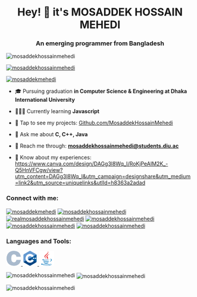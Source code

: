 <h1 align="center">Hey! 👋 it's MOSADDEK HOSSAIN MEHEDI</h1>
<h3 align="center">An emerging programmer from Bangladesh</h3>

<p align="left"> <img src="https://komarev.com/ghpvc/?username=mosaddekhossainmehedi&label=Profile%20views&color=0e75b6&style=flat" alt="mosaddekhossainmehedi" /> </p>

<p align="left"> <a href="https://github.com/ryo-ma/github-profile-trophy"><img src="https://github-profile-trophy.vercel.app/?username=mosaddekhossainmehedi" alt="mosaddekhossainmehedi" /></a> </p>

<p align="left"> <a href="https://twitter.com/mosaddekmehedi" target="blank"><img src="https://img.shields.io/twitter/follow/mosaddekmehedi?logo=twitter&style=for-the-badge" alt="mosaddekmehedi" /></a> </p>

- 🎓 Pursuing graduation **in Computer Science & Engineering at Dhaka International University**

- 👨🏻‍💻 Currently learning **Javascript**

- 🫆 Tap to see my projects: [Github.com/MosaddekHossainMehedi](Github.com/MosaddekHossainMehedi)

- 💬 Ask me about **C, C++, Java**

- 📩 Reach me through: **mosaddekhossainmehedi@students.diu.ac**

- 📄 Know about my experiences: https://www.canva.com/design/DAGg3l8Wq_I/RoKjPeAIM2K_-Q5HnVFCgw/view?utm_content=DAGg3l8Wq_I&utm_campaign=designshare&utm_medium=link2&utm_source=uniquelinks&utlId=h8363a2adad
<h3 align="left">Connect with me:</h3>
<p align="left">
<a href="https://twitter.com/mosaddekmehedi" target="blank"><img align="center" src="https://raw.githubusercontent.com/rahuldkjain/github-profile-readme-generator/master/src/images/icons/Social/twitter.svg" alt="mosaddekmehedi" height="30" width="40" /></a>
<a href="https://linkedin.com/in/mosaddekhossainmehedi" target="blank"><img align="center" src="https://raw.githubusercontent.com/rahuldkjain/github-profile-readme-generator/master/src/images/icons/Social/linked-in-alt.svg" alt="mosaddekhossainmehedi" height="30" width="40" /></a>
<a href="https://fb.com/mosaddekhossainmehedi" target="blank"><img align="center" src="https://raw.githubusercontent.com/rahuldkjain/github-profile-readme-generator/master/src/images/icons/Social/facebook.svg" alt="realmosaddekhossainmehedi" height="30" width="40" /></a>
<a href="https://instagram.com/mosaddekhossainmehedi" target="blank"><img align="center" src="https://raw.githubusercontent.com/rahuldkjain/github-profile-readme-generator/master/src/images/icons/Social/instagram.svg" alt="mosaddekhossainmehedi" height="30" width="40" /></a>
<a href="https://www.youtube.com/c/mosaddekhossainmehedi" target="blank"><img align="center" src="https://raw.githubusercontent.com/rahuldkjain/github-profile-readme-generator/master/src/images/icons/Social/youtube.svg" alt="mosaddekhossainmehedi" height="30" width="40" /></a>
<a href="https://www.leetcode.com/mosaddekhossainmehedi" target="blank"><img align="center" src="https://raw.githubusercontent.com/rahuldkjain/github-profile-readme-generator/master/src/images/icons/Social/leet-code.svg" alt="mosaddekhossainmehedi" height="30" width="40" /></a>
</p>

<h3 align="left">Languages and Tools:</h3>
<p align="left"> <a href="https://www.cprogramming.com/" target="_blank" rel="noreferrer"> <img src="https://raw.githubusercontent.com/devicons/devicon/master/icons/c/c-original.svg" alt="c" width="40" height="40"/> </a> <a href="https://www.w3schools.com/cpp/" target="_blank" rel="noreferrer"> <img src="https://raw.githubusercontent.com/devicons/devicon/master/icons/cplusplus/cplusplus-original.svg" alt="cplusplus" width="40" height="40"/> </a> <a href="https://www.java.com" target="_blank" rel="noreferrer"> <img src="https://raw.githubusercontent.com/devicons/devicon/master/icons/java/java-original.svg" alt="java" width="40" height="40"/> </a> </p>

<p><img align="left" src="https://github-readme-stats.vercel.app/api/top-langs?username=mosaddekhossainmehedi&show_icons=true&locale=en&layout=compact" alt="mosaddekhossainmehedi" /></p>

<p>&nbsp;<img align="center" src="https://github-readme-stats.vercel.app/api?username=mosaddekhossainmehedi&show_icons=true&locale=en" alt="mosaddekhossainmehedi" /></p>

<p><img align="center" src="https://github-readme-streak-stats.herokuapp.com/?user=mosaddekhossainmehedi&" alt="mosaddekhossainmehedi" /></p>
